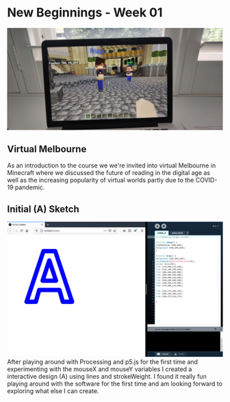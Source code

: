 # New Beginnings - Week 01
![](minecraft_world.jpg) 
## Virtual Melbourne 
As an introduction to the course we we're invited into virtual Melbourne in Minecraft where we discussed the future of reading in the digital age as well as the increasing popularity of virtual worlds partly due to the COVID-19 pandemic.
## Initial (A) Sketch
![](initial_a.png) 
After playing around with Processing and p5.js for the first time and experimenting with the mouseX and mouseY variables I created a interactive design (A) using lines and strokeWeight. I found it really fun playing around with the software for the first time and am looking forward to exploring what else I can create.

